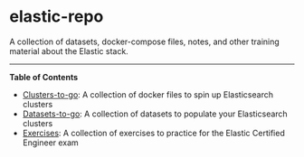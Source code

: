 # elastic-repo
A collection of datasets, docker-compose files, notes, and other training material about the Elastic stack.

----

**Table of Contents**
* [Clusters-to-go](https://github.com/glenacota/elastic-repo/tree/master/clusters-to-go): A collection of docker files to spin up Elasticsearch clusters
* [Datasets-to-go](https://github.com/glenacota/elastic-repo/tree/master/datasets-to-go): A collection of datasets to populate your Elasticsearch clusters
* [Exercises](https://github.com/glenacota/elastic-training-repo/tree/master/exercises): A collection of exercises to practice for the Elastic Certified Engineer exam
